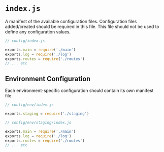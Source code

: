 # `index.js`

A manifest of the available configuration files. Configuration files added/created should be required in this file. This file should not be used to define any configuration values.

```js
// config/index.js

exports.main = require('./main')
exports.log = require('./log')
exports.routes = require('./routes')
// ... etc
```

## Environment Configuration

Each environment-specific configuration should contain its own manifest file.

```js
// config/env/index.js

exports.staging = require('./staging')
```

```js
// config/env/staging/index.js

exports.main = require('./main')
exports.log = require('./log')
exports.routes = require('./routes')
// ... etc
```
